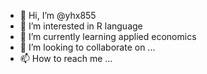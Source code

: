 - 👋 Hi, I’m @yhx855
- 👀 I’m interested in R language
- 🌱 I’m currently learning applied economics
- 💞️ I’m looking to collaborate on ...
- 📫 How to reach me ...

<!---
yhx855/yhx855 is a ✨ special ✨ repository because its `README.md` (this file) appears on your GitHub profile.
You can click the Preview link to take a look at your changes.
--->
